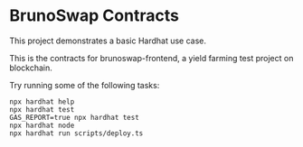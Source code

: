 # BrunoSwap Contracts

This project demonstrates a basic Hardhat use case.

This is the contracts for brunoswap-frontend, a yield farming test project on blockchain.

Try running some of the following tasks:

```shell
npx hardhat help
npx hardhat test
GAS_REPORT=true npx hardhat test
npx hardhat node
npx hardhat run scripts/deploy.ts
```
